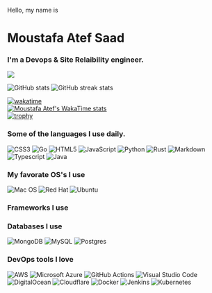 <p>Hello, my name is</p>

# Moustafa Atef Saad
### I'm a Devops & Site Relaibility engineer.

![](https://komarev.com/ghpvc/?username=MoustafaAtef74)

![GitHub stats](https://github-readme-stats.vercel.app/api?username=MoustafaAtef74&count_private=true&theme=radical)
![GitHub streak stats](https://github-readme-streak-stats.herokuapp.com/?user=MoustafaAtef74&theme=radical)
<!-- ![Top Langs](https://github-readme-stats.vercel.app/api/top-langs/?username=moustafaatef&layout=compact&count_private=true&langs_count=10&count_private=true&show_icons=true&theme=radical) -->
<!-- <br> -->
[![wakatime](https://wakatime.com/badge/user/018c2060-f886-49fe-ac06-0d30969100ad.svg)](https://wakatime.com/@018c2060-f886-49fe-ac06-0d30969100ad)
<br>
[![Moustafa Atef's WakaTime stats](https://github-readme-stats.vercel.app/api/wakatime?username=MoustafaAtef74)](https://github.com/anuraghazra/github-readme-stats)
<br>
[![trophy](https://github-profile-trophy.vercel.app/?username=moustafaatef74&theme=dracula)](https://github.com/ryo-ma/github-profile-trophy)


### Some of the languages I use daily.
![CSS3](https://img.shields.io/badge/css3-%231572B6.svg?style=for-the-badge&logo=css3&logoColor=white)
![Go](https://img.shields.io/badge/go-%2300ADD8.svg?style=for-the-badge&logo=go&logoColor=white)
![HTML5](https://img.shields.io/badge/html5-%23E34F26.svg?style=for-the-badge&logo=html5&logoColor=white)
![JavaScript](https://img.shields.io/badge/javascript-%23323330.svg?style=for-the-badge&logo=javascript&logoColor=%23F7DF1E)
![Python](https://img.shields.io/badge/python-3670A0?style=for-the-badge&logo=python&logoColor=ffdd54)
![Rust](https://img.shields.io/badge/rust-%23000000.svg?style=for-the-badge&logo=rust&logoColor=white)
![Markdown](https://img.shields.io/badge/markdown-%23000000.svg?style=for-the-badge&logo=markdown&logoColor=white)
![Typescript](https://img.shields.io/badge/TypeScript-007ACC?style=for-the-badge&logo=typescript&logoColor=white)
![Java](https://img.shields.io/badge/Java-ED8B00?style=for-the-badge&logo=java&logoColor=white)

### My favorate OS's I use
![Mac OS](https://img.shields.io/badge/mac%20os-000000?style=for-the-badge&logo=macos&logoColor=F0F0F0)
![Red Hat](https://img.shields.io/badge/Red%20Hat-EE0000?style=for-the-badge&logo=redhat&logoColor=white)
![Ubuntu](https://img.shields.io/badge/Ubuntu-E95420?style=for-the-badge&logo=ubuntu&logoColor=white)

### Frameworks I use 

### Databases I use
![MongoDB](https://img.shields.io/badge/mongoDB-003545?style=for-the-badge&logo=mongoDB&logoColor=white)
![MySQL](https://img.shields.io/badge/mysql-%2300f.svg?style=for-the-badge&logo=mysql&logoColor=white)
![Postgres](https://img.shields.io/badge/postgresql-gray.svg?style=for-the-badge&logo=postgresql&logoColor=white)

### DevOps tools I love
![AWS](https://img.shields.io/badge/AWS-%23FF9900.svg?style=for-the-badge&logo=amazon-aws&logoColor=white)
![Microsoft Azure](https://img.shields.io/badge/azure-blue.svg?style=for-the-badge&logo=microsoft-azure&logoColor=white)
![GitHub Actions](https://img.shields.io/badge/github%20actions-%232671E5.svg?style=for-the-badge&logo=githubactions&logoColor=white)
![Visual Studio Code](https://img.shields.io/badge/Visual%20Studio%20Code-0078d7.svg?style=for-the-badge&logo=visual-studio-code&logoColor=white)
![DigitalOcean](https://img.shields.io/badge/DigitalOcean-%230167ff.svg?style=for-the-badge&logo=digitalOcean&logoColor=white)
![Cloudflare](https://img.shields.io/badge/Cloudflare-F38020?style=for-the-badge&logo=Cloudflare&logoColor=white)
![Docker](https://img.shields.io/badge/docker-%230db7ed.svg?style=for-the-badge&logo=docker&logoColor=white)
![Jenkins](https://img.shields.io/badge/jenkins-%232C5263.svg?style=for-the-badge&logo=jenkins&logoColor=white)
![Kubernetes](https://img.shields.io/badge/kubernetes-%23326ce5.svg?style=for-the-badge&logo=kubernetes&logoColor=white)
